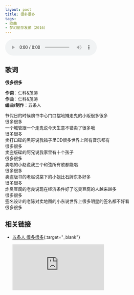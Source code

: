 ```yaml
---
layout: post
title: 很多很多
tags:
- 歌曲
- 梦幻丽莎发廊（2016）
---
```


<audio controls autoplay loop  src="https://onedrive.gimhoy.com/1drv/aHR0cHM6Ly8xZHJ2Lm1zL3UvcyFBbXVjeFU4NF9vc3NoQ3lWNGdPQURPcDl1QVNR.flac">
您的浏览器不支持 audio 标签。
</audio>

## 歌词

**很多很多**

**作词**：仁科&茂涛  
**作曲**：仁科&茂涛  
**编曲/制作**：五条人

节假日的时候购书中心门口摆地摊走鬼的小贩很多很多  
很多很多  
一个城管跟一个走鬼说今天生意不错卖了很多哦  
很多很多  
卖打口碟的黑哥说我箱子里CD很多世界上所有音乐都有  
很多很多  
卖盗版碟的阿兄说我家里有十个孩子  
很多很多  
卖唱的小赵说我三个和弦所有歌都能唱  
很多很多  
卖盗版书的老赵说棠下的小姐比石牌东多好多  
很多很多  
炸臭豆腐的老良说现在经济条件好了吃臭豆腐的人越来越多  
很多很多  
签名设计的老陈对卖地图的小东说世界上很多明星的签名都不好看  
很多很多

## 相关链接

- [五条人 很多很多](https://tv.sohu.com/v/dXMvNTAzMzMxMDEvMjExODU5NTM2LnNodG1s.html?spm=a2h0c.8166622.PhoneSokuUgc_1.dtitle){:target="_blank"}

  <div class="iframe-container"><iframe class="responsive-iframe" src='https://tv.sohu.com/s/sohuplayer/iplay.html?bid=211859536&autoplay=true&disablePlaylist=true' frameborder="no" allowfullscreen="true"></iframe></div>